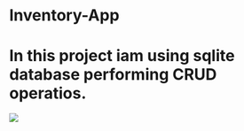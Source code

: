 # Inventory-App
# In this project iam using sqlite database performing CRUD operatios.
![](Inventory-App/app/src/main/res/drawable/img1.jpeg)
